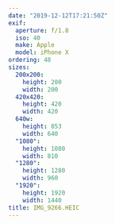 ```yaml
---
date: "2019-12-12T17:21:50Z"
exif:
  aperture: f/1.8
  iso: 40
  make: Apple
  model: iPhone X
ordering: 48
sizes:
  200x200:
    height: 200
    width: 200
  420x420:
    height: 420
    width: 420
  640w:
    height: 853
    width: 640
  "1080":
    height: 1080
    width: 810
  "1280":
    height: 1280
    width: 960
  "1920":
    height: 1920
    width: 1440
title: IMG_9266.HEIC
---
```

